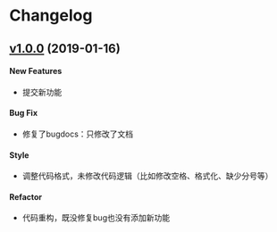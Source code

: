 # Changelog

## [v1.0.0](https://github.com/ToQuery/CleverWeb/tree/v1.0.0) (2019-01-16)

#### New Features

- 提交新功能

#### Bug Fix

- 修复了bugdocs：只修改了文档

#### Style

- 调整代码格式，未修改代码逻辑（比如修改空格、格式化、缺少分号等）

#### Refactor

- 代码重构，既没修复bug也没有添加新功能
